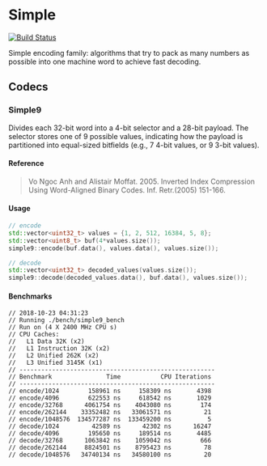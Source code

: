 # Simple
[![Build Status](https://travis-ci.org/amallia/Simple.svg?branch=master)](https://travis-ci.org/amallia/Simple)

Simple encoding family: algorithms that try to pack as many numbers as possible into one machine word to achieve fast decoding.

## Codecs

### Simple9

Divides each 32-bit word into a 4-bit selector and a 28-bit payload. The selector stores one of 9 possible values, indicating how the payload is partitioned into equal-sized bitfields (e.g., 7 4-bit values, or 9 3-bit values).

#### Reference
> Vo Ngoc Anh and Alistair Moffat. 2005. Inverted Index Compression Using Word-Aligned Binary Codes. Inf. Retr.(2005) 151-166.

#### Usage
```cpp
// encode
std::vector<uint32_t> values = {1, 2, 512, 16384, 5, 8};
std::vector<uint8_t> buf(4*values.size());
simple9::encode(buf.data(), values.data(), values.size());

// decode
std::vector<uint32_t> decoded_values(values.size());
simple9::decode(decoded_values.data(), buf.data(), values.size());
```

#### Benchmarks
```
// 2018-10-23 04:31:23
// Running ./bench/simple9_bench
// Run on (4 X 2400 MHz CPU s)
// CPU Caches:
//   L1 Data 32K (x2)
//   L1 Instruction 32K (x2)
//   L2 Unified 262K (x2)
//   L3 Unified 3145K (x1)
// ------------------------------------------------------
// Benchmark               Time           CPU Iterations
// ------------------------------------------------------
// encode/1024        158961 ns     158309 ns       4398
// encode/4096        622553 ns     618542 ns       1029
// encode/32768      4061754 ns    4043080 ns        174
// encode/262144    33352482 ns   33061571 ns         21
// encode/1048576  134577287 ns  133459200 ns          5
// decode/1024         42589 ns      42302 ns      16247
// decode/4096        195650 ns     189514 ns       4485
// decode/32768      1063842 ns    1059042 ns        666
// decode/262144     8824501 ns    8795423 ns         78
// decode/1048576   34740134 ns   34580100 ns         20
```
